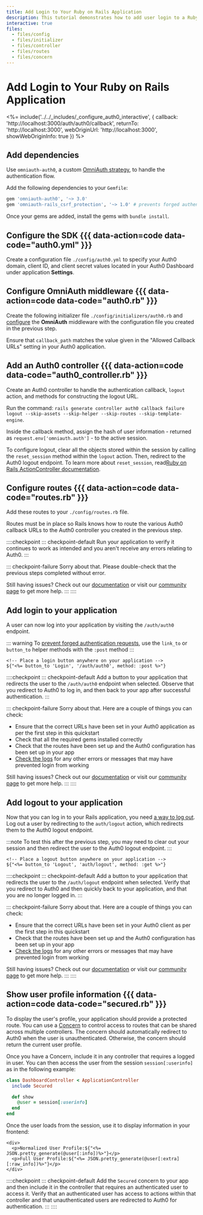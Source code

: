 ```yaml
---
title: Add Login to Your Ruby on Rails Application
description: This tutorial demonstrates how to add user login to a Ruby on Rails application using OmniAuth.
interactive: true
files:
  - files/config
  - files/initializer
  - files/controller
  - files/routes
  - files/concern
---
```


# Add Login to Your Ruby on Rails Application

<%= include('../../_includes/_configure_auth0_interactive', { 
  callback: 'http://localhost:3000/auth/auth0/callback',
  returnTo: 'http://localhost:3000',
  webOriginUrl: 'http://localhost:3000',
  showWebOriginInfo: true
}) %>

## Add dependencies

Use `omniauth-auth0`, a custom [OmniAuth strategy](https://github.com/intridea/omniauth#omniauth-standardized-multi-provider-authentication), to handle the authentication flow.

Add the following dependencies to your `Gemfile`:

```ruby
gem 'omniauth-auth0', '~> 3.0'
gem 'omniauth-rails_csrf_protection', '~> 1.0' # prevents forged authentication requests
```

Once your gems are added, install the gems with `bundle install`.

## Configure the SDK {{{ data-action=code data-code="auth0.yml" }}}

Create a configuration file `./config/auth0.yml` to specify your Auth0 domain, client ID, and client secret values located in your Auth0 Dashboard under application **Settings**.

## Configure OmniAuth middleware {{{ data-action=code data-code="auth0.rb" }}}

Create the following initializer file `./config/initializers/auth0.rb` and [configure](https://github.com/auth0/omniauth-auth0/blob/master/EXAMPLES.md#send-additional-authentication-parameters) the **OmniAuth** middleware with the configuration file you created in the previous step.

Ensure that `callback_path` matches the value given in the "Allowed Callback URLs" setting in your Auth0 application.

## Add an Auth0 controller {{{ data-action=code data-code="auth0_controller.rb" }}}

Create an Auth0 controller to handle the authentication callback, `logout` action, and methods for constructing the logout URL.

Run the command: `rails generate controller auth0 callback failure logout --skip-assets --skip-helper --skip-routes --skip-template-engine`. 

Inside the callback method, assign the hash of user information - returned as `request.env['omniauth.auth']` - to the active session.

To configure logout, clear all the objects stored within the session by calling the `reset_session` method within the `logout` action. Then, redirect to the Auth0 logout endpoint. To learn more about `reset_session`, read[Ruby on Rails ActionController documentation](http://api.rubyonrails.org/classes/ActionController/Base.html#M000668).

## Configure routes {{{ data-action=code data-code="routes.rb" }}}

Add these routes to your `./config/routes.rb` file.

Routes must be in place so Rails knows how to route the various Auth0 callback URLs to the Auth0 controller you created in the previous step.

::::checkpoint
::: checkpoint-default
Run your application to verify it continues to work as intended and you aren't receive any errors relating to Auth0.
:::

::: checkpoint-failure
Sorry about that. Please double-check that the previous steps completed without error.

Still having issues? Check out our [documentation](https://auth0.com/docs) or visit our [community page](https://community.auth0.com) to get more help.
:::
::::

## Add login to your application

A user can now log into your application by visiting the `/auth/auth0` endpoint.

::: warning
To [prevent forged authentication requests](https://github.com/cookpad/omniauth-rails_csrf_protection), use the `link_to` or `button_to` helper methods with the `:post` method
:::

```erb
<!-- Place a login button anywhere on your application -->
${"<%= button_to 'Login', '/auth/auth0', method: :post %>"}
```

::::checkpoint
::: checkpoint-default
Add a button to your application that redirects the user to the `/auth/auth0` endpoint when selected. Observe that you redirect to Auth0 to log in, and then back to your app after successful authentication.
:::

::: checkpoint-failure
Sorry about that. Here are a couple of things you can check:

- Ensure that the correct URLs have been set in your Auth0 application as per the first step in this quickstart
- Check that all the required gems installed correctly
- Check that the routes have been set up and the Auth0 configuration has been set up in your app
- [Check the logs](https://manage.auth0.com/#/logs) for any other errors or messages that may have prevented login from working

Still having issues? Check out our [documentation](https://auth0.com/docs) or visit our [community page](https://community.auth0.com) to get more help.
:::
::::

## Add logout to your application

Now that you can log in to your Rails application, you need [a way to log out](https://auth0.com/docs/logout/guides/logout-auth0). Log out a user by redirecting to the `auth/logout` action, which redirects them to the Auth0 logout endpoint.

:::note
To test this after the previous step, you may need to clear out your session and then redirect the user to the Auth0 logout endpoint.
:::

```erb
<!-- Place a logout button anywhere on your application -->
${"<%= button_to 'Logout', 'auth/logout', method: :get %>"}
```

::::checkpoint
::: checkpoint-default
Add a button to your application that redirects the user to the `/auth/logout` endpoint when selected. Verify that you redirect to Auth0 and then quickly back to your application, and that you are no longer logged in.
:::

::: checkpoint-failure
Sorry about that. Here are a couple of things you can check:

- Ensure that the correct URLs have been set in your Auth0 client as per the first step in this quickstart
- Check that the routes have been set up and the Auth0 configuration has been set up in your app
- [Check the logs](https://manage.auth0.com/#/logs) for any other errors or messages that may have prevented login from working

Still having issues? Check out our [documentation](https://auth0.com/docs) or visit our [community page](https://community.auth0.com) to get more help.
:::
::::

## Show user profile information {{{ data-action=code data-code="secured.rb" }}}

To display the user's profile, your application should provide a protected route. You can use a [Concern](https://guides.rubyonrails.org/getting_started.html#using-concerns) to control access to routes that can be shared across multiple controllers. The concern should automatically redirect to Auth0 when the user is unauthenticated. Otherwise, the concern should return the current user profile.

Once you have a Concern, include it in any controller that requires a logged in user. You can then access the user from the session `session[:userinfo]` as in the following example:

```ruby
class DashboardController < ApplicationController
  include Secured

  def show
    @user = session[:userinfo]
  end
end
```

Once the user loads from the session, use it to display information in your frontend:

```erb
<div>
  <p>Normalized User Profile:${"<%= JSON.pretty_generate(@user[:info])%>"}</p>
  <p>Full User Profile:${"<%= JSON.pretty_generate(@user[:extra][:raw_info])%>"}</p>
</div>
```

::::checkpoint
::: checkpoint-default
Add the `Secured` concern to your app and then include it in the controller that requires an authenticated user to access it. Verify that an authenticated user has access to actions within that controller and that unauthenticated users are redirected to Auth0 for authentication.
:::
::::

